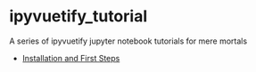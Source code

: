 # ipyvuetify_tutorial

A series of ipyvuetify jupyter notebook tutorials for mere mortals

* [Installation and First Steps](./01-Installation_and_First_Steps.ipynb)
